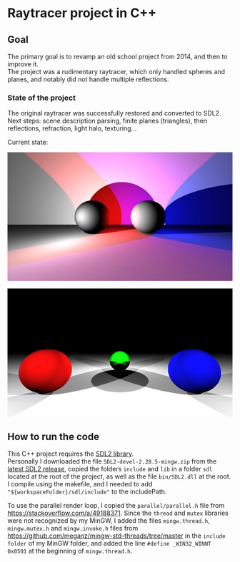 # Raytracer project in C++

## Goal

The primary goal is to revamp an old school project from 2014, and then to improve it.  
The project was a rudimentary raytracer, which only handled spheres and planes, and notably did not handle multiple reflections.

### State of the project

The original raytracer was successfully restored and converted to SDL2.  
Next steps: scene description parsing, finite planes (triangles), then reflections, refraction, light halo, texturing...

Current state:

![Screen](https://github.com/alexblanche/raytracer_project/blob/main/pictures/rt3.jpg)

![Screen](https://github.com/alexblanche/raytracer_project/blob/main/pictures/rt2.png)

## How to run the code

This C++ project requires the [SDL2 library](https://www.libsdl.org/).  
Personally I downloaded the file ```SDL2-devel-2.28.5-mingw.zip``` from the [latest SDL2 release](https://github.com/libsdl-org/SDL/releases/tag/release-2.28.5), copied the folders ```include``` and ```lib``` in a folder ```sdl``` located at the root of the project, as well as the file ```bin/SDL2.dll``` at the root. I compile using the makefile, and I needed to add ```"${workspaceFolder}/sdl/include"``` to the includePath.

To use the parallel render loop, I copied the ```parallel/parallel.h``` file from https://stackoverflow.com/a/49188371. Since the ```thread``` and ```mutex``` libraries were not recognized by my MinGW, I added the files ```mingw.thread.h```, ```mingw.mutex.h``` and ```mingw.invoke.h``` files from https://github.com/meganz/mingw-std-threads/tree/master in the ```include folder``` of my MinGW folder, and added the line ```#define _WIN32_WINNT 0x0501``` at the beginning of ```mingw.thread.h```.